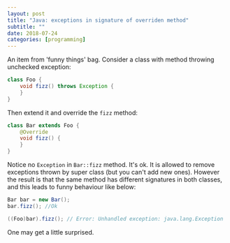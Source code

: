 ```yaml
---
layout: post
title: "Java: exceptions in signature of overriden method"
subtitle: ""
date: 2018-07-24
categories: [programming]
---
```

An item from 'funny things' bag. Consider a class with method throwing unchecked exception:

```java
class Foo {
	void fizz() throws Exception {
	}
}
```

Then extend it and override the `fizz` method:

```java
class Bar extends Foo {
	@Override
	void fizz() {
	}
}

```

Notice no `Exception` in `Bar::fizz` method. It's ok. It is allowed to remove exceptions thrown by super class (but you can't add new ones). However the result is that the same method has different signatures in both classes, and this leads to funny behaviour like below:

```java
Bar bar = new Bar();
bar.fizz(); //Ok

((Foo)bar).fizz(); // Error: Unhandled exception: java.lang.Exception
```

One may get a little surprised.
